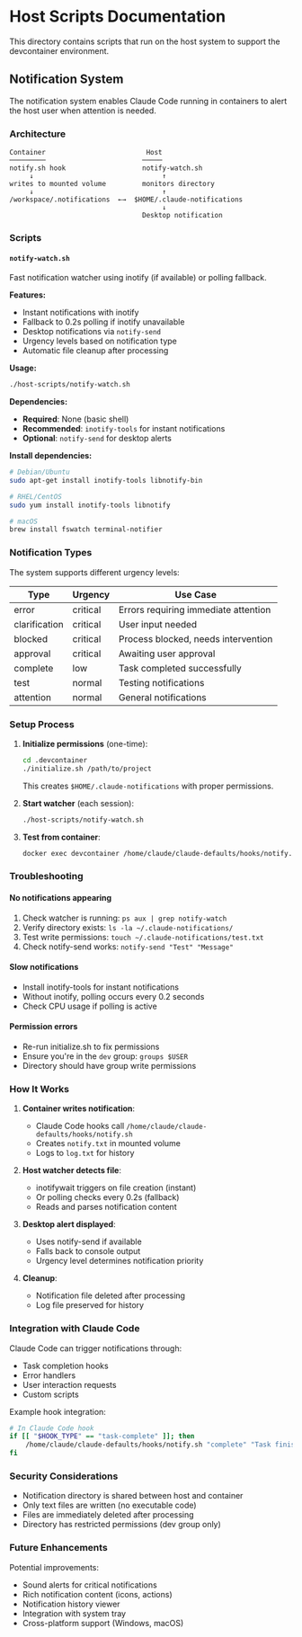 # Host Scripts Documentation

This directory contains scripts that run on the host system to support the devcontainer environment.

## Notification System

The notification system enables Claude Code running in containers to alert the host user when attention is needed.

### Architecture

```
Container                         Host
─────────                        ─────
notify.sh hook                   notify-watch.sh
     ↓                                ↑
writes to mounted volume         monitors directory
     ↓                                ↑
/workspace/.notifications  ←→  $HOME/.claude-notifications
                                      ↓
                                 Desktop notification
```

### Scripts

#### `notify-watch.sh`
Fast notification watcher using inotify (if available) or polling fallback.

**Features:**
- Instant notifications with inotify
- Fallback to 0.2s polling if inotify unavailable
- Desktop notifications via `notify-send`
- Urgency levels based on notification type
- Automatic file cleanup after processing

**Usage:**
```bash
./host-scripts/notify-watch.sh
```

**Dependencies:**
- **Required**: None (basic shell)
- **Recommended**: `inotify-tools` for instant notifications
- **Optional**: `notify-send` for desktop alerts

**Install dependencies:**
```bash
# Debian/Ubuntu
sudo apt-get install inotify-tools libnotify-bin

# RHEL/CentOS
sudo yum install inotify-tools libnotify

# macOS
brew install fswatch terminal-notifier
```

### Notification Types

The system supports different urgency levels:

| Type | Urgency | Use Case |
|------|---------|----------|
| error | critical | Errors requiring immediate attention |
| clarification | critical | User input needed |
| blocked | critical | Process blocked, needs intervention |
| approval | critical | Awaiting user approval |
| complete | low | Task completed successfully |
| test | normal | Testing notifications |
| attention | normal | General notifications |

### Setup Process

1. **Initialize permissions** (one-time):
   ```bash
   cd .devcontainer
   ./initialize.sh /path/to/project
   ```
   This creates `$HOME/.claude-notifications` with proper permissions.

2. **Start watcher** (each session):
   ```bash
   ./host-scripts/notify-watch.sh
   ```

3. **Test from container**:
   ```bash
   docker exec devcontainer /home/claude/claude-defaults/hooks/notify.sh "test" "Hello from container!"
   ```

### Troubleshooting

#### No notifications appearing
1. Check watcher is running: `ps aux | grep notify-watch`
2. Verify directory exists: `ls -la ~/.claude-notifications/`
3. Test write permissions: `touch ~/.claude-notifications/test.txt`
4. Check notify-send works: `notify-send "Test" "Message"`

#### Slow notifications
- Install inotify-tools for instant notifications
- Without inotify, polling occurs every 0.2 seconds
- Check CPU usage if polling is active

#### Permission errors
- Re-run initialize.sh to fix permissions
- Ensure you're in the `dev` group: `groups $USER`
- Directory should have group write permissions

### How It Works

1. **Container writes notification**:
   - Claude Code hooks call `/home/claude/claude-defaults/hooks/notify.sh`
   - Creates `notify.txt` in mounted volume
   - Logs to `log.txt` for history

2. **Host watcher detects file**:
   - inotifywait triggers on file creation (instant)
   - Or polling checks every 0.2s (fallback)
   - Reads and parses notification content

3. **Desktop alert displayed**:
   - Uses notify-send if available
   - Falls back to console output
   - Urgency level determines notification priority

4. **Cleanup**:
   - Notification file deleted after processing
   - Log file preserved for history

### Integration with Claude Code

Claude Code can trigger notifications through:
- Task completion hooks
- Error handlers
- User interaction requests
- Custom scripts

Example hook integration:
```bash
# In Claude Code hook
if [[ "$HOOK_TYPE" == "task-complete" ]]; then
    /home/claude/claude-defaults/hooks/notify.sh "complete" "Task finished: $TASK_NAME"
fi
```

### Security Considerations

- Notification directory is shared between host and container
- Only text files are written (no executable code)
- Files are immediately deleted after processing
- Directory has restricted permissions (dev group only)

### Future Enhancements

Potential improvements:
- Sound alerts for critical notifications
- Rich notification content (icons, actions)
- Notification history viewer
- Integration with system tray
- Cross-platform support (Windows, macOS)